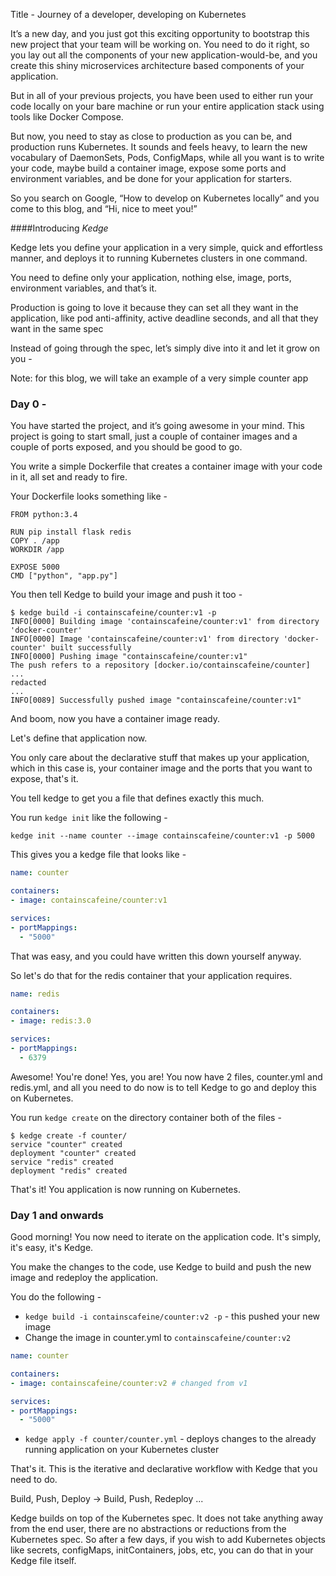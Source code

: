 Title - Journey of a developer, developing on Kubernetes

It’s a new day, and you just got this exciting opportunity to bootstrap this new project that your team will be working on. You need to do it right, so you lay out all the components of your new application-would-be, and you create this shiny microservices architecture based components of your application.

But in all of your previous projects, you have been used to either run your code locally on your bare machine or run your entire application stack using tools like Docker Compose.

But now, you need to stay as close to production as you can be, and production runs Kubernetes. It sounds and feels heavy, to learn the new vocabulary of DaemonSets, Pods, ConfigMaps, while all you want is to write your code, maybe build a container image, expose some ports and environment variables, and be done for your application for starters.

So you search on Google, “How to develop on Kubernetes locally” and you come to this blog, and “Hi, nice to meet you!”

####Introducing _Kedge_

Kedge lets you define your application in a very simple, quick and effortless manner, and deploys it to running Kubernetes clusters in one command.

You need to define only your application, nothing else, image, ports, environment variables, and that’s it.

Production is going to love it because they can set all they want in the application, like pod anti-affinity, active deadline seconds, and all that they want in the same spec

Instead of going through the spec, let’s simply dive into it and let it grow on you -

Note: for this blog, we will take an example of a very simple counter app

### Day 0 -

You have started the project, and it’s going awesome in your mind. This project is going to start small, just a couple of container images and a couple of ports exposed, and you should be good to go.

You write a simple Dockerfile that creates a container image with your code in it, all set and ready to fire.

Your Dockerfile looks something like -

```
FROM python:3.4

RUN pip install flask redis
COPY . /app
WORKDIR /app

EXPOSE 5000
CMD ["python", "app.py"]
```

You then tell Kedge to build your image and push it too -


```console
$ kedge build -i containscafeine/counter:v1 -p
INFO[0000] Building image 'containscafeine/counter:v1' from directory 'docker-counter' 
INFO[0000] Image 'containscafeine/counter:v1' from directory 'docker-counter' built successfully 
INFO[0000] Pushing image "containscafeine/counter:v1"   
The push refers to a repository [docker.io/containscafeine/counter]
...
redacted
...
INFO[0089] Successfully pushed image "containscafeine/counter:v1" 
```

And boom, now you have a container image ready.

Let's define that application now.

You only care about the declarative stuff that makes up your application, which in this case is, your container image and the ports that you want to expose, that's it.

You tell kedge to get you a file that defines exactly this much.

You run `kedge init` like the following -

`kedge init --name counter --image containscafeine/counter:v1 -p 5000`

This gives you a kedge file that looks like -

```yaml
name: counter

containers:
- image: containscafeine/counter:v1

services:
- portMappings:
  - "5000"
```

That was easy, and you could have written this down yourself anyway.

So let's do that for the redis container that your application requires.

```yaml
name: redis

containers:
- image: redis:3.0

services:
- portMappings:
  - 6379
```

Awesome! You're done! Yes, you are! You now have 2 files, counter.yml and redis.yml, and all you need to do now is to tell Kedge to go and deploy this on Kubernetes.

You run `kedge create` on the directory container both of the files -

```console
$ kedge create -f counter/
service "counter" created
deployment "counter" created
service "redis" created
deployment "redis" created
```

That's it! You application is now running on Kubernetes.

### Day 1 and onwards

Good morning! You now need to iterate on the application code. It's simply, it's easy, it's Kedge.

You make the changes to the code, use Kedge to build and push the new image and redeploy the application.

You do the following -

- `kedge build -i containscafeine/counter:v2 -p` - this pushed your new image
- Change the image in counter.yml to `containscafeine/counter:v2`
```yaml
name: counter

containers:
- image: containscafeine/counter:v2 # changed from v1

services:
- portMappings:
  - "5000"
```
- `kedge apply -f counter/counter.yml` - deploys changes to the already running application on your Kubernetes cluster

That's it. This is the iterative and declarative workflow with Kedge that you need to do.

Build, Push, Deploy -> Build, Push, Redeploy ...

Kedge builds on top of the Kubernetes spec. It does not take anything away from the end user, there are no abstractions or reductions from the Kubernetes spec. So after a few days, if you wish to add Kubernetes objects like secrets, configMaps, initContainers, jobs, etc, you can do that in your Kedge file itself.
